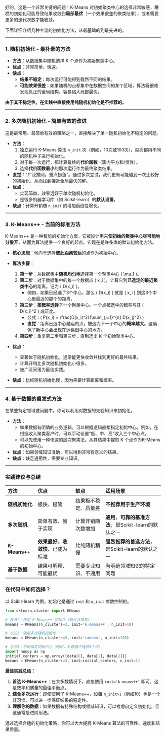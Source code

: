 好的，这是一个非常关键的问题！K-Means 对初始聚类中心的选择非常敏感，糟糕的初始化可能导致结果收敛到**局部最优**（一个效果很差的聚类结果），或者需要更多的迭代次数才能收敛。

下面详细介绍几种主流的初始化方法，从最基础的到最先进的。

---

### 1. 随机初始化 - 最朴素的方法

*   **方法**：从数据集中随机选择 K 个点作为初始聚类中心。
*   **优点**：非常简单、快速。
*   **缺点**：
    *   **结果不稳定**：每次运行可能得到截然不同的结果。
    *   **可能效果很差**：如果随机的点都集中在数据空间的某个区域，算法将很难发现真正的全局结构，容易陷入局部最优。

**由于其不稳定性，在实践中直接使用纯随机初始化是不推荐的。**

---

### 2. 多次随机初始化 - 简单有效的改进

这是最常用、最简单有效的策略之一，直接解决了单一随机初始化不稳定的问题。

*   **方法**：
    1.  独立运行 K-Means 算法 `n_init` 次（例如，10次或100次），每次都用不同的随机种子进行初始化。
    2.  对于每一次运行，都计算最终的**代价函数**（簇内平方和/惯性）。
    3.  选择**代价函数最小**的那次运行作为最终聚类结果。
*   **直觉**：“广泛撒网，重点捞鱼”。通过多次尝试，我们更有可能碰到一次比较好的初始化，从而找到接近全局最优的解。
*   **优点**：
    *   实现简单，效果远好于单次随机初始化。
    *   是很多机器学习库（如 Scikit-learn）的**默认设置**。
*   **缺点**：计算开销随 `n_init` 的增加而线性增长。

---

### 3. K-Means++ - 当前的标准方法

K-Means++ 是一种智能的初始化方案，它被设计用来**使初始的聚类中心尽可能地分散开**，从而为算法提供一个良好的起点。它现在是许多库的默认初始化方法。

*   **核心思想**：倾向于选择**彼此距离较远**的点作为初始中心。

*   **算法步骤**：
    1.  **第一步**：从数据集中**随机均匀地**选择第一个聚类中心 \( \mu_1 \)。
    2.  **第二步**：对于数据集中的每一个数据点 \( x_i \)，计算它到**已选定的最近聚类中心**的距离，记为 \( D(x_i) \)。
        *   例如，如果已经选了3个中心，那么 \( D(x_i) \) 就是 \( x_i \) 到这3个中心里最近的那个的距离。
    3.  **第三步**：**按概率选择**下一个聚类中心。一个点被选中的概率与其 \( D(x_i)^2 \) 成正比。
        *   公式：\( P(x_i) = \frac{D(x_i)^2}{\sum_{j=1}^{n} D(x_j)^2} \)
        *   **直觉**：距离已选中心越远的点，被选为下一个中心的**概率越大**。这确保了新中心会出现在远离旧中心的地方。
    4.  **第四步**：重复第二步和第三步，直到选出 K 个初始聚类中心。

*   **优点**：
    *   显著优于随机初始化，通常能更快收敛并找到更好的最终结果。
    *   计算开销比多次随机初始化小很多。
    *   被广泛采用为最佳实践。
*   **缺点**：比纯随机初始化慢，因为需要计算距离和概率。

---

### 4. 基于数据的启发式方法

在某些特定领域或问题中，你可以利用对数据的先验知识来初始化。

*   **方法**：
    *   如果数据有明确的业务逻辑，可以根据逻辑直接指定初始中心。例如，在根据收入聚类客户时，可以手动设置“低、中、高”收入三个中心点。
    *   可以先使用一种快速的层次聚类法，从其结果中提取 K 个点作为K-Means的初始中心。
*   **优点**：如果领域知识准确，可以得到非常有意义的结果。
*   **缺点**：缺乏通用性，需要专业知识。

---

### 实践建议与总结

| 方法           | 优点                             | 缺点                 | 适用场景                                           |
| :------------- | :------------------------------- | :------------------- | :------------------------------------------------- |
| **随机初始化** | 极快、极简                       | 结果极不稳定、质量差 | **不推荐用于生产环境**                             |
| **多次随机**   | 简单有效、易于实现               | 计算开销随次数增加   | **通用、可靠的基准方法**，是Scikit-learn的默认之一 |
| **K-Means++**  | **效果最好、收敛快**、已成为标准 | 比纯随机稍慢         | **强烈推荐的首选方法**，是Scikit-learn的默认之一   |
| **基于数据**   | 结果可解释、可能最优             | 需要专业知识、不通用 | 有明确领域知识的特定问题                           |

### 在代码中如何选择？

以 Scikit-learn 为例，初始化是通过 `init` 和 `n_init` 参数控制的。

```python
from sklearn.cluster import KMeans

# 方法1：使用 K-Means++ 初始化（默认且推荐）
kmeans = KMeans(n_clusters=3, init='k-means++', n_init=10)

# 方法2：使用多次随机初始化
kmeans = KMeans(n_clusters=3, init='random', n_init=100)

# 方法3：手动指定初始中心（例如，从数据中选前3个点）
import numpy as np
initial_centers = np.array([data[0], data[1], data[2]])
kmeans = KMeans(n_clusters=3, init=initial_centers, n_init=1)
```

**最佳实践总结：**

1.  **首选 K-Means++**：在大多数情况下，直接使用 `init='k-means++'` 即可，这是效率和质量的最佳平衡点。
2.  **结合多次运行**：即使使用了 K-Means++，设置 `n_init>1`（例如10）也是一个好习惯，可以进一步保证结果的稳定性。
3.  **理解你的数据**：如果数据有特殊结构或领域知识，可以考虑自定义初始化，但这通常是进阶用法。

通过选择合适的初始化策略，你可以大大提高 K-Means 算法的可靠性、速度和结果质量。